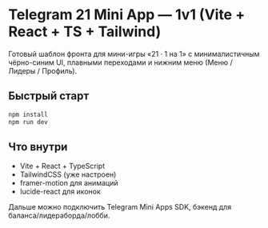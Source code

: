 # Telegram 21 Mini App — 1v1 (Vite + React + TS + Tailwind)

Готовый шаблон фронта для мини-игры «21 · 1 на 1» с минималистичным чёрно-синим UI,
плавными переходами и нижним меню (Меню / Лидеры / Профиль).

## Быстрый старт
```bash
npm install
npm run dev
```

## Что внутри
- Vite + React + TypeScript
- TailwindCSS (уже настроен)
- framer-motion для анимаций
- lucide-react для иконок

Дальше можно подключить Telegram Mini Apps SDK, бэкенд для баланса/лидераборда/лобби.
